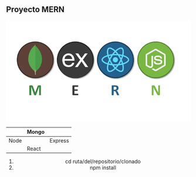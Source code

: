 <h2>Proyecto MERN</h2>

<img src="./md_files/mern.webp"/>

<div align="center">

|   | Mongo |   |
| - | - | - |
| Node |   | Express |
|   | React |   |

1. cd ruta/del/repositorio/clonado
2. npm install

</div>
